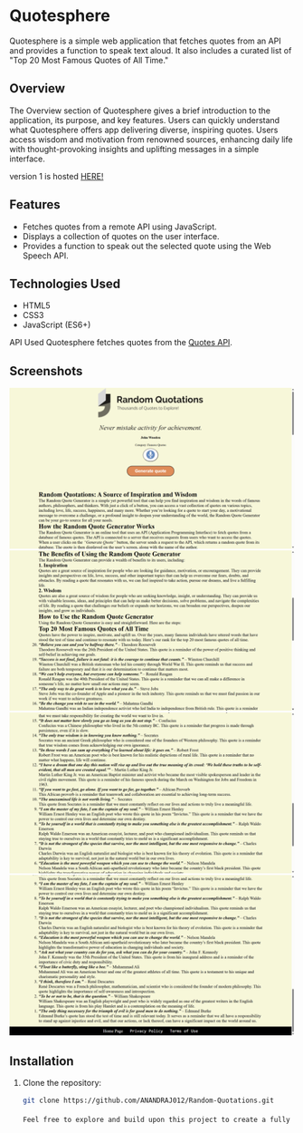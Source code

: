 # Quotesphere

Quotesphere is a simple web application that fetches quotes from an API and provides a function to speak text aloud. It also includes a curated list of "Top 20 Most Famous Quotes of All Time."

## Overview

The Overview section of Quotesphere gives a brief introduction to the application, its purpose, and key features. Users can quickly understand what Quotesphere offers app delivering diverse, inspiring quotes. Users access wisdom and motivation from renowned sources, enhancing daily life with thought-provoking insights and uplifting messages in a simple interface.

version 1 is hosted [HERE!](https://anandraj012.github.io/Random-Quotations/)

## Features

- Fetches quotes from a remote API using JavaScript.
- Displays a collection of quotes on the user interface.
- Provides a function to speak out the selected quote using the Web Speech API.

## Technologies Used

- HTML5
- CSS3
- JavaScript (ES6+)

API Used
Quotesphere fetches quotes from the [Quotes API](https://api.quotable.io/random).

## Screenshots

![Quotesphere Overview](img/quote0.png)
![Quotesphere Works](img/Quote1.png)
![Quotesphere Famous Quotes](img/quote2.png)
![Quotesphere Top 20](img/quote3.png)

## Installation

1. Clone the repository:

   ```bash
   git clone https://github.com/ANANDRAJ012/Random-Quotations.git
   
   Feel free to explore and build upon this project to create a fully functional quotesphere application. For any questions or assistance, please don't hesitate to reach out to us. Happy coding and happy shopping!